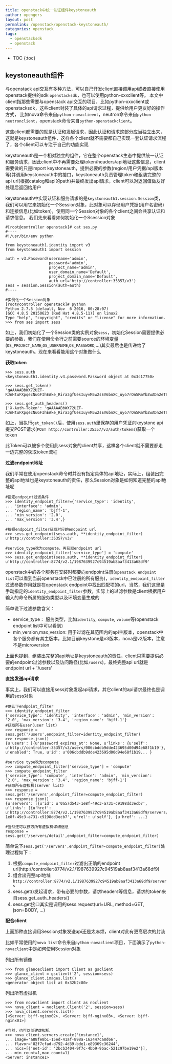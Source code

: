 ```yaml
---
title: openstack中统一认证组件keystoneauth                                               
author: opengers
layout: post
permalink: /openstack/openstack-keystoneauth/
categories: openstack
tags:
  - openstacksdk
  - openstack
---   
```


* TOC
{:toc}    

## keystoneauth组件        

与openstack api交互有多种方法，可以自己开发client直接调用api或者直接使用openstack提供的sdk `openstacksdk`，也可以使用python-xxxclient等。 本文中client指那些需要与openstack api交互的项目，比如python-xxxclient或openstacksdk，这些client封装了具体的api请求过程，提供给用户更友好的操作方式， 比如nova命令来自`python-novaclieent`，neutron命令来自`python-neutronclient`，openstack命令来自`python-openstackclient`。       

这些client都需要的就是认证和发起请求，因此认证和请求这部分应当独立出来，这就是keystoneauth组件，这样各个client就不需要都自己实现一套认证请求流程了，各个client可以专注于自己的功能实现      
          
keystoneauth是一个相对独立的组件，它在整个openstack生态中提供统一认证和服务请求，因此client中不再需要处理token/headers/api地址这些信息，client需要做的只是import keystoneauth，提供必要的参数(region/用户凭据/api版本等)并调用keystoneauth中的接口，keystoneauth负责管理token和组装完整的api url(根据catalog和api的path)并最终发出api请求，client可以对返回值做友好处理后返回给用户                                                   

keystoneauth中实现认证和服务请求的是`keystoneauth1.session.Session`类，我们可以用它来初始化一个Session对象，此对象可以存储用户凭据(用户名密码)和连接信息(比如token)，使用同一个Session对象的各个client之间会共享认证和请求信息。 我们先来看看如何初始化一个Ssession对象           

``` shell
#[root@controller openstack]# cat ses.py
#----
#!/usr/bin/env python

from keystoneauth1.identity import v3
from keystoneauth1 import session

auth = v3.Password(username='admin',
                   password='admin',
                   project_name='admin',
                   user_domain_name='Default',
                   project_domain_name='Default',
                   auth_url='http://controller:35357/v3')
sess = session.Session(auth=auth)
#----

#实例化一个Session对象    
[root@controller openstack]# python
Python 2.7.5 (default, Nov  6 2016, 00:28:07)
[GCC 4.8.5 20150623 (Red Hat 4.8.5-11)] on linux2
Type "help", "copyright", "credits" or "license" for more information.
>>> from ses import sess
```

如上，我们初始化了一个Session类的实例对象`sess`，初始化Session需要提供必要的参数，我们在使用命令行之前需要source的环境变量(`OS_PROJECT_NAME`,`OS_USERNAME`,`OS_PASSWORD`,...)其实最后也是传递给了keystoneauth。现在来看看能用这个对象做什么                   

**获取token**    

``` shell
>>> sess.auth
<keystoneauth1.identity.v3.password.Password object at 0x3c17750>

>>> sess.get_token()
'gAAAAABbWX72UZT-RJnHtuFXpqecNuGFIhEAke_Rira3gfUesIuyvM5w2sEV6bnXC_uyo7rOn5RmYbZwADn2eT6AuvHXkRGHVoE25A6bkkXr6vWGZAd8fXHITK751UBrg8obFBGGNWoZpPhG87qFtmZ1yuLM3uebFFB4lfCTXoJ70D0my0X1GRc'      

>>> sess.get_auth_headers()
{'X-Auth-Token': 'gAAAAABbWX72UZT-RJnHtuFXpqecNuGFIhEAke_Rira3gfUesIuyvM5w2sEV6bnXC_uyo7rOn5RmYbZwADn2eT6AuvHXkRGHVoE25A6bkkXr6vWGZAd8fXHITK751UBrg8obFBGGNWoZpPhG87qFtmZ1yuLM3uebFFB4lfCTXoJ70D0my0X1GRc'}

``` 

如上，当执行`get_token()`后，使用`sess.auth`里保存的用户凭证向keystone api提交POST请求(`POST http://controller:35357/v3/auth/tokens`)获取一个token        

此Token可以被多个使用此sess对象的client共享，这样各个client就不需要都走一边完整的获取token流程       

**过滤endpoint地址**          

我们平常在使用openstack命令时并没有指定具体的api地址，实际上，组装出完整的api地址也是keystoneauth的责任，那么Session对象是如何知道完整的api地址呢                 

``` shell
#指定endpoint过滤条件
>>> identity_endpoint_filter={'service_type': 'identity',
... 'interface': 'admin',
... 'region_name': 'bjff-1',
... 'min_version': '2.0',
... 'max_version': '3.4',}

#根据endpoint_filter获取对应的endpoint url
>>> sess.get_endpoint(sess.auth, **identity_endpoint_filter)
u'http://controller:35357/v3/'

#service_type改为compute，再获取endpoint url
>>> identity_endpoint_filter['service_type'] = 'compute'
>>> sess.get_endpoint(sess.auth, **identity_endpoint_filter)
u'http://controller:8774/v2.1/1987639927c94519ab8aaf3413a68df9'
```     

openstack中的各个服务在安装时都要向endpoint注册(`openstack endpoint list`可以看到当前openstack中已注册的所有服务)，`identity_endpoint_filter`过滤参数作用就是在openstack endpoint中找出匹配项的url，当然，我们这里是手动指定的`identity_endpoint_filter`参数，实际上的过滤参数是client根据用户输入的命令所属的服务类型以及环境变量生成的                                      

简单说下过滤参数含义：  

- service_type： 服务类型，比如`identity`, `compute`, `volume`等(openstack endpoint list中可以看到)             
- min_version,max_version: 用于过滤在其范围内的api主版本，openstack中各个服务都有其主版本，比如目前keystone是v3版本，nova是v2版本，注意不是microversion            

上面也提到，组装出完整的api地址是keystoneauth的责任，client只需要提供必要的endpoint过滤参数以及访问路径(比如`/users`)，最终完整api url就是endpoint url + '/users'          

**直接发送api请求**          

事实上，我们可以直接用sess对象发起api请求，其它client的api请求最终也是调用的sess对象                             

``` shell
#确认下endpoint_filter
>>> identity_endpoint_filter
{'service_type': 'identity', 'interface': 'admin', 'min_version': '2.0', 'max_version': '3.4', 'region_name': 'bjff-1'}
#获取所有user(user list)
>>> response = sess.get('/users',endpoint_filter=identity_endpoint_filter)
>>> response.json()
{u'users': [{u'password_expires_at': None, u'links': {u'self': u'http://controller:35357/v3/users/006cbddb9dde423695d00d94e68f1b19'}, u'enabled': True, u'id': u'006cbddb9dde423695d00d94e68f1b19... }

#service type改为compute
>>> compute_endpoint_filter['service_type'] = 'compute'
>>> compute_endpoint_filter
{'service_type': 'compute', 'interface': 'admin', 'min_version': '2.0', 'max_version': '3.4', 'region_name': 'bjff-1'}
#获取所有虚拟机(server list)
>>> response = sess.get('/servers',endpoint_filter=compute_endpoint_filter)
>>> response.json()
{u'servers': [{u'id': u'0a57d543-1e8f-49c3-a731-c9198dd3ecb7', u'links': [{u'href': u'http://controller:8774/v2.1/1987639927c94519ab8aaf3413a68df9/servers/0a57d543-1e8f-49c3-a731-c9198dd3ecb7', u'rel': u'self'}, {u'href': ...}

#当然还可以获取所有虚拟机详细信息  
response = sess.get('/servers/detail',endpoint_filter=compute_endpoint_filter)
```

简单说下`sess.get('/servers',endpoint_filter=compute_endpoint_filter)`处理过程如下：       

1. 根据`compute_endpoint_filter`过滤出正确的endpoint url(http://controller:8774/v2.1/1987639927c94519ab8aaf3413a68df9)            
1. 组合出完整api地址`http://controller:8774/v2.1/1987639927c94519ab8aaf3413a68df9/servers`             
1. sess.get()发起请求，带有必要的参数，请求headers等信息，请求的token来自sess.get_auth_headers()                 
1. sess.get接口其实是调用的sess.request(url=URL, method=GET, json=BODY, ...)                   

**配合client**       

上面那种直接调用Session对象发送api还是太麻烦，client对此有更高层次的封装      

比如平常使用的`nova list`命令来自`python-novaclient`项目，下面演示了`python-novaclient`中是如何使用Session对象       

列出所有镜像              

``` shell
>>> from glanceclient import Client as gsclient
>>> glance_client = gsclient('2', session=sess)
>>> glance_client.images.list()
<generator object list at 0x32b2c80>
```    

列出所有虚拟机        

``` shell
>>> from novaclient import client as noclient
>>> nova_client = noclient.Client('2', session=sess)
>>> nova_client.servers.list()
[<Server: bjff-nginx02>, <Server: bjff-nginx03>, <Server: bjff-nginx01>]

#当然，也可以创建虚拟机
>>> nova_client.servers.create('instance1',
... image='a88fe8b1-15ed-41af-898a-162447ca8d66',
... flavor='82f7cfad-d792-4d39-bde1-e89369c36244',
... nics=[{'net-id': '2bcb3404-9f7c-4bb9-9bac-521c97be19e2'}],
... min_count=1,max_count=1)
<Server: instance1>
```



